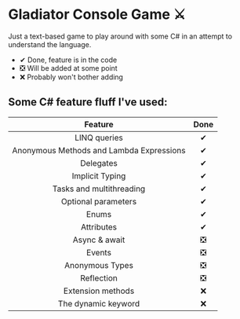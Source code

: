 ﻿# Gladiator Console Game ⚔

Just a text-based game to play around with some C# in an attempt to understand the language.
- ✔ Done, feature is in the code
- ❎ Will be added at some point
- ❌ Probably won't bother adding
## Some C# feature fluff I've used:
| Feature | Done | 
| :---: | :---: | 
| LINQ queries | ✔ |
| Anonymous Methods and Lambda Expressions | ✔ | 
| Delegates | ✔ |
| Implicit Typing | ✔ |
| Tasks and multithreading | ✔ |
| Optional parameters | ✔ |
| Enums | ✔ |
| Attributes | ✔ |
|  Async & await| ❎ |
| Events | ❎ |
| Anonymous Types | ❎ |
| Reflection| ❎ |
| Extension methods| ❌ |
|  The dynamic keyword| ❌ |
